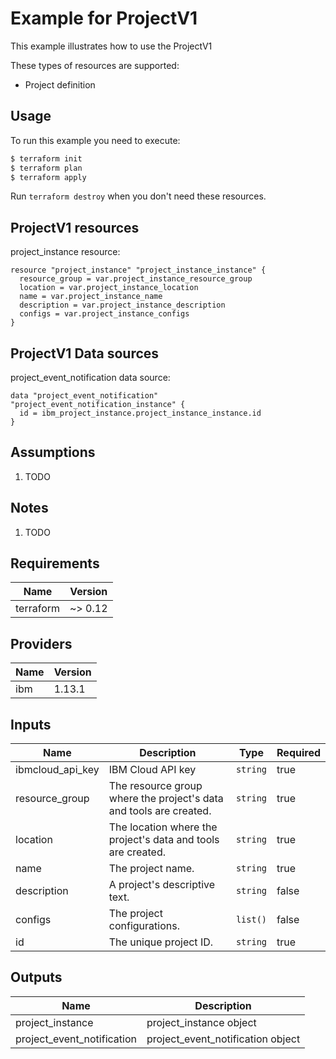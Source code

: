 # Example for ProjectV1

This example illustrates how to use the ProjectV1

These types of resources are supported:

* Project definition

## Usage

To run this example you need to execute:

```bash
$ terraform init
$ terraform plan
$ terraform apply
```

Run `terraform destroy` when you don't need these resources.


## ProjectV1 resources

project_instance resource:

```hcl
resource "project_instance" "project_instance_instance" {
  resource_group = var.project_instance_resource_group
  location = var.project_instance_location
  name = var.project_instance_name
  description = var.project_instance_description
  configs = var.project_instance_configs
}
```

## ProjectV1 Data sources

project_event_notification data source:

```hcl
data "project_event_notification" "project_event_notification_instance" {
  id = ibm_project_instance.project_instance_instance.id
}
```

## Assumptions

1. TODO

## Notes

1. TODO

## Requirements

| Name | Version |
|------|---------|
| terraform | ~> 0.12 |

## Providers

| Name | Version |
|------|---------|
| ibm | 1.13.1 |

## Inputs

| Name | Description | Type | Required |
|------|-------------|------|---------|
| ibmcloud\_api\_key | IBM Cloud API key | `string` | true |
| resource_group | The resource group where the project's data and tools are created. | `string` | true |
| location | The location where the project's data and tools are created. | `string` | true |
| name | The project name. | `string` | true |
| description | A project's descriptive text. | `string` | false |
| configs | The project configurations. | `list()` | false |
| id | The unique project ID. | `string` | true |

## Outputs

| Name | Description |
|------|-------------|
| project_instance | project_instance object |
| project_event_notification | project_event_notification object |
